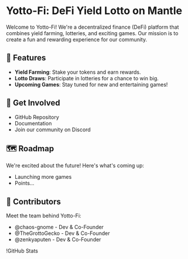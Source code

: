 # Yotto-Fi: DeFi Yield Lotto on Mantle

Welcome to Yotto-Fi! We're a decentralized finance (DeFi) platform that combines yield farming, lotteries, and exciting games. Our mission is to create a fun and rewarding experience for our community.

## 🚀 Features

- **Yield Farming**: Stake your tokens and earn rewards.
- **Lotto Draws**: Participate in lotteries for a chance to win big.
- **Upcoming Games**: Stay tuned for new and entertaining games!

## 🤝 Get Involved

- GitHub Repository
- Documentation
- Join our community on Discord

## 🗺️ Roadmap

We're excited about the future! Here's what's coming up:
- Launching more games
- Points...

## 👥 Contributors

Meet the team behind Yotto-Fi:
- @chaos-gnome - Dev & Co-Founder
- @TheGrottoGecko - Dev & Co-Founder
- @zenkyaputen - Dev & Co-Founder

!GitHub Stats

